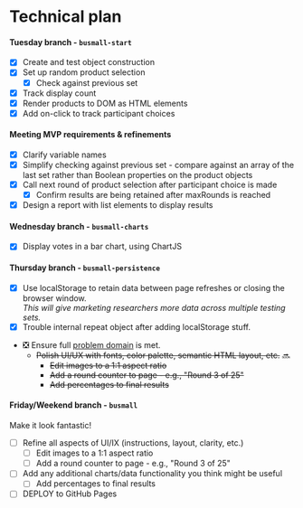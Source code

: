 # Technical plan

#### Tuesday branch - `busmall-start`
- [x] Create and test object construction
- [x] Set up random product selection
  - [x] Check against previous set
- [x] Track display count
- [x] Render products to DOM as HTML elements
- [x] Add on-click to track participant choices

#### Meeting MVP requirements & refinements
- [x] Clarify variable names
- [x] Simplify checking against previous set - compare against an array of the last set rather than Boolean properties on the product objects
- [x] Call next round of product selection after participant choice is made
  - [x] Confirm results are being retained after maxRounds is reached
- [x] Design a report with list elements to display results

#### Wednesday branch - `busmall-charts`
- [x] Display votes in a bar chart, using ChartJS

#### Thursday branch - `busmall-persistence`
- [x] Use localStorage to retain data between page refreshes or closing the browser window.  
_This will give marketing researchers more data across multiple testing sets._  
- [x] Trouble internal repeat object after adding localStorage stuff.
- :negative_squared_cross_mark: Ensure full [problem domain](https://github.com/codefellows/seattle-201d18/blob/master/class-11-av-practical-clicktracker/lab.md) is met.
  - ~~Polish UI/UX with fonts, color palette, semantic HTML layout, etc.~~ :soon:  
    - ~~Edit images to a 1:1 aspect ratio~~
    - ~~Add a round counter to page - e.g., "Round 3 of 25"~~
    - ~~Add percentages to final results~~

#### Friday/Weekend branch - `busmall`
Make it look fantastic!
- [ ] Refine all aspects of UI/IX (instructions, layout, clarity, etc.)
  - [ ] Edit images to a 1:1 aspect ratio
  - [ ] Add a round counter to page - e.g., "Round 3 of 25"
- [ ] Add any additional charts/data functionality you think might be useful
  - [ ] Add percentages to final results
- [ ] DEPLOY to GitHub Pages
